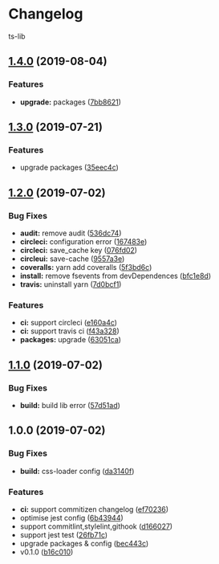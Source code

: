 # Changelog

 ts-lib
## [1.4.0](https://zekexu.github.com/ZekeXu/ts-lib/compare/v1.3.0...v1.4.0) (2019-08-04)


### Features

* **upgrade:** packages ([7bb8621](https://zekexu.github.com/ZekeXu/ts-lib/commit/7bb8621))

## [1.3.0](https://zekexu.github.com/ZekeXu/ts-lib/compare/v1.2.0...v1.3.0) (2019-07-21)


### Features

* upgrade packages ([35eec4c](https://zekexu.github.com/ZekeXu/ts-lib/commit/35eec4c))



## [1.2.0](https://github.com/ZekeXu/ts-lib/compare/v1.1.0...v1.2.0) (2019-07-02)


### Bug Fixes

* **audit:** remove audit ([536dc74](https://github.com/ZekeXu/ts-lib/commit/536dc74))
* **circleci:** configuration error ([167483e](https://github.com/ZekeXu/ts-lib/commit/167483e))
* **circleci:** save_cache key ([076fd02](https://github.com/ZekeXu/ts-lib/commit/076fd02))
* **circleui:** save-cache ([9557a3e](https://github.com/ZekeXu/ts-lib/commit/9557a3e))
* **coveralls:** yarn add coveralls ([5f3bd6c](https://github.com/ZekeXu/ts-lib/commit/5f3bd6c))
* **install:** remove fsevents from devDependences ([bfc1e8d](https://github.com/ZekeXu/ts-lib/commit/bfc1e8d))
* **travis:** uninstall yarn ([7d0bcf1](https://github.com/ZekeXu/ts-lib/commit/7d0bcf1))


### Features

* **ci:** support circleci ([e160a4c](https://github.com/ZekeXu/ts-lib/commit/e160a4c))
* **ci:** support travis ci ([f43a328](https://github.com/ZekeXu/ts-lib/commit/f43a328))
* **packages:** upgrade ([63051ca](https://github.com/ZekeXu/ts-lib/commit/63051ca))



## [1.1.0](https://github.com/ZekeXu/ts-lib/compare/v1.0.0...v1.1.0) (2019-07-02)


### Bug Fixes

* **build:** build lib error ([57d51ad](https://github.com/ZekeXu/ts-lib/commit/57d51ad))



## 1.0.0 (2019-07-02)


### Bug Fixes

* **build:** css-loader config ([da3140f](https://github.com/ZekeXu/ts-lib/commit/da3140f))


### Features

* **ci:** support commitizen changelog ([ef70236](https://github.com/ZekeXu/ts-lib/commit/ef70236))
* optimise jest config ([6b43944](https://github.com/ZekeXu/ts-lib/commit/6b43944))
* support commitlint,stylelint,githook ([d166027](https://github.com/ZekeXu/ts-lib/commit/d166027))
* support jest test ([26fb71c](https://github.com/ZekeXu/ts-lib/commit/26fb71c))
* upgrade packages & config ([bec443c](https://github.com/ZekeXu/ts-lib/commit/bec443c))
* v0.1.0 ([b16c010](https://github.com/ZekeXu/ts-lib/commit/b16c010))
